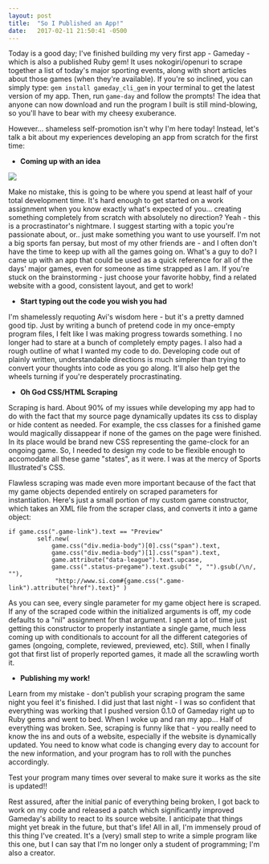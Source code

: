 ```yaml
---
layout: post
title:  "So I Published an App!"
date:   2017-02-11 21:50:41 -0500
---
```



Today is a good day; I've finished building my very first app - Gameday - which is also a published Ruby gem! It uses nokogiri/openuri to scrape together a list of today's major sporting events, along with short articles about those games (when they're available). If you're so inclined, you can simply type: `gem install gameday_cli_gem` in your terminal to get the latest version of my app. Then, run `game-day` and follow the prompts! The idea that anyone can now download and run the program I built is still mind-blowing, so you'll have to bear with my cheesy exuberance. 

However... shameless self-promotion isn't why I'm here today! Instead, let's talk a bit about my experiences developing an app from scratch for the first time:

* **Coming up with an idea**

![](http://ryanavery.com/wp-content/uploads/2014/11/ahh-procrastination.jpg)

Make no mistake, this is going to be where you spend at least half of your total development time. It's hard enough to get started on a work assignment when you know exactly what's expected of you... creating something completely from scratch with absolutely no direction? Yeah - this is a procrastinator's nightmare. I suggest starting with a topic you're passionate about, or.. just make something you want to use yourself. I'm not a big sports fan persay, but most of my other friends are - and I often don't have the time to keep up with all the games going on. What's a guy to do? I came up with an app that could be used as a quick reference for all of the days' major games, even for someone as time strapped as I am. If you're stuck on the brainstorming - just choose your favorite hobby, find a related website with a good, consistent layout, and get to work!

* **Start typing out the code you wish you had**

I'm shamelessly requoting Avi's wisdom here - but it's a pretty damned good tip. Just by writing a bunch of pretend code in my once-empty program files, I felt like I was making progress towards something. I no longer had to stare at a bunch of completely empty pages. I also had a rough outline of what I wanted my code to do. Developing code out of plainly written, understandable directions is much simpler than trying to convert your thoughts into code as you go along. It'll also help get the wheels turning if you're desperately procrastinating. 

* **Oh God CSS/HTML Scraping**

Scraping is hard. About 90% of my issues while developing my app had to do with the fact that my source page dynamically updates its css to display or hide content as needed. For example, the css classes for a finished game would magically dissappear if none of the games on the page were finished. In its place would be brand new CSS representing the game-clock for an ongoing game. So, I needed to design my code to be flexible enough to accomodate all these game "states", as it were. I was at the mercy of Sports Illustrated's CSS. 

Flawless scraping was made even more important because of the fact that my game objects depended entirely on scraped parameters for instantiation. Here's just a small portion of my custom game constructor, which takes an XML file from the scraper class, and converts it into a game object:

```
if game.css(".game-link").text == "Preview"  
		self.new(
			game.css("div.media-body")[0].css("span").text,
			game.css("div.media-body")[1].css("span").text,
			game.attribute("data-league").text.upcase,
			game.css(".status-pregame").text.gsub(" ", "").gsub(/\n/, ""),
			 "http://www.si.com#{game.css(".game-link").attribute("href").text}" )
```
				 
As you can see, every single parameter for my game object here is scraped. If any of the scraped code within the initialized arguments is off, my code defaults to a "nil" assignment for that argument. I spent a lot of time just getting this constructor to properly instantiate a single game, much less coming up with conditionals to account for all the different categories of games (ongoing, complete, reviewed, previewed, etc). Still, when I finally got that first list of properly reported games, it made all the scrawling worth it.

* **Publishing my work!**

Learn from my mistake - don't publish your scraping program the same night you feel it's finished. I did just that last night - I was so confident that everything was working that I pushed version 0.1.0 of Gameday right up to Ruby gems and went to bed. When I woke up and ran my app... Half of everything was broken. See, scraping is funny like that - you really need to know the ins and outs of a website, especially if the website is dynamically updated. You need to know what code is changing every day to account for the new information, and your program has to roll with the punches accordingly.

Test your program many times over several to make sure it works as the site is updated!!

Rest assured, after the initial panic of everything being broken, I got back to work on my code and released a patch which significantly improved Gameday's ability to react to its source website. I anticipate that things might yet break in the future, but that's life! All in all, I'm immensely proud of this thing I've created. It's a (very) small step to write a simple program like this one, but I can say that I'm no longer only a student of programming; I'm also a creator. 






